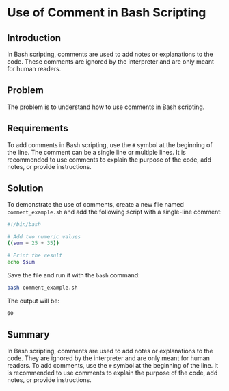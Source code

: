 # Use of Comment in Bash Scripting

## Introduction

In Bash scripting, comments are used to add notes or explanations to the code. These comments are ignored by the interpreter and are only meant for human readers.

## Problem

The problem is to understand how to use comments in Bash scripting.

## Requirements

To add comments in Bash scripting, use the `#` symbol at the beginning of the line. The comment can be a single line or multiple lines. It is recommended to use comments to explain the purpose of the code, add notes, or provide instructions.

## Solution

To demonstrate the use of comments, create a new file named `comment_example.sh` and add the following script with a single-line comment:

```bash
#!/bin/bash

# Add two numeric values
((sum = 25 + 35))

# Print the result
echo $sum
```

Save the file and run it with the `bash` command:

```bash
bash comment_example.sh
```

The output will be:

```bash
60
```

## Summary

In Bash scripting, comments are used to add notes or explanations to the code. They are ignored by the interpreter and are only meant for human readers. To add comments, use the `#` symbol at the beginning of the line. It is recommended to use comments to explain the purpose of the code, add notes, or provide instructions.

